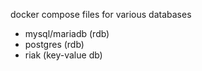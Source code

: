 docker compose files for various databases

- mysql/mariadb (rdb)
- postgres (rdb)
- riak (key-value db)
